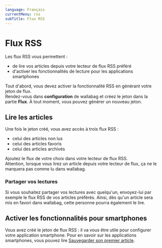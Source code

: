```yaml
---
language: Français
currentMenu: rss
subTitle: Flux RSS
---
```


# Flux RSS

Les flux RSS vous permettent :

* de lire vos articles depuis votre lecteur de flux RSS préféré
* d'activer les fonctionnalités de lecture pour les applications smartphones

Tout d'abord, vous devez activer la fonctionnalité RSS en générant votre jeton de flux.  
Rendez-vous dans **configuration** de wallabag et créez le jeton dans la partie **Flux**.
À tout moment, vous pouvez générer un nouveau jeton.

## Lire les articles

Une fois le jeton créé, vous avez accès à trois flux RSS :

* celui des articles non lus
* celui des articles favoris
* celui des articles archivés

Ajoutez le flux de votre choix dans votre lecteur de flux RSS.  
Attention, lorsque vous lirez un article depuis votre lecteur de flux, ça ne le marquera pas comme lu dans wallabag.

### Partager vos lectures

Si vous souhaitez partager vos lectures avec quelqu'un, envoyez-lui par exemple le flux RSS de vos articles préférés. Ainsi, dès qu'un article sera mis en favori dans wallabag, cette personne pourra également le lire.

## Activer les fonctionnalités pour smartphones

Vous avez créé le jeton de flux RSS : il va vous être utile pour configurer votre application smartphone. Pour en savoir sur les applications smartphones, vous pouvez lire [Sauvegarder son premier article](Sauvegarder_son_premier_article.md).